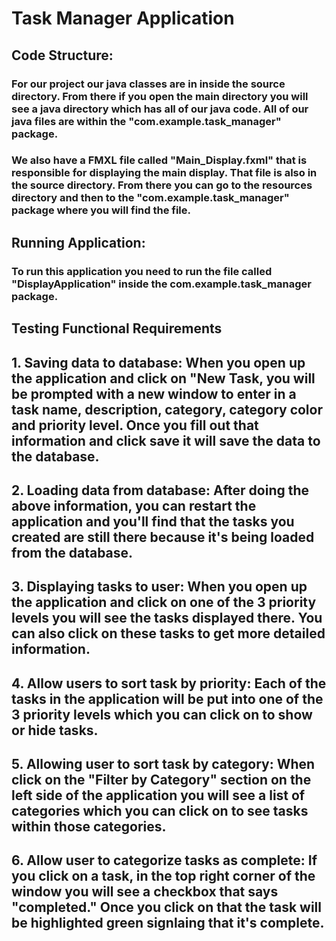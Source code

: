 
# Task Manager Application

## Code Structure:
### For our project our java classes are in inside the source directory. From there if you open the main directory you will see a java directory which has all of our java code. All of our java files are within the "com.example.task_manager" package.

### We also have a FMXL file called "Main_Display.fxml" that is responsible for displaying the main display. That file is also in the source directory. From there you can go to the resources directory and then to the "com.example.task_manager" package where you will find the file.

## Running Application:

### To run this application you need to run the file called "DisplayApplication" inside the com.example.task_manager package.

## Testing Functional Requirements
## 1. Saving data to database: When you open up the application and click on "New Task, you will be prompted with a new window to enter in a task name, description, category, category color and priority level. Once you fill out that information and click save it will save the data to the database. 
## 2. Loading data from database: After doing the above information, you can restart the application and you'll find that the tasks you created are still there because it's being loaded from the database.
## 3. Displaying tasks to user: When you open up the application and click on one of the 3 priority levels you will see the tasks displayed there. You can also click on these tasks to get more detailed information. 
## 4. Allow users to sort task by priority: Each of the tasks in the application will be put into one of the 3 priority levels which you can click on to show or hide tasks.
## 5. Allowing user to sort task by category: When click on the "Filter by Category" section on the left side of the application you will see a list of categories which you can click on to see tasks within those categories. 
## 6. Allow user to categorize tasks as complete: If you click on a task, in the top right corner of the window you will see a checkbox that says "completed." Once you click on that the task will be highlighted green signlaing that it's complete. 
